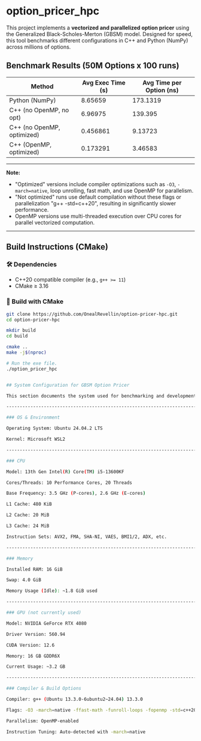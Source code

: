 # option_pricer_hpc

This project implements a **vectorized and parallelized option pricer** using the Generalized Black-Scholes-Merton (GBSM) model. Designed for speed, this tool benchmarks different configurations in C++ and Python (NumPy) across millions of options.


## Benchmark Results (50M Options x 100 runs)

| Method                    | Avg Exec Time (s) | Avg Time per Option (ns)  |
|---------------------------|-------------------|---------------------------|
| Python (NumPy)            | 8.65659           | 173.1319                  |
| C++ (no OpenMP, no opt)   | 6.96975           | 139.395                   |
| C++ (no OpenMP, optimized)| 0.456861          | 9.13723                   |
| C++ (OpenMP, optimized)   | 0.173291          | 3.46583                   |


---

**Note:**  
- "Optimized" versions include compiler optimizations such as `-O3`, `-march=native`, loop unrolling, fast math, and use OpenMP for parallelism.  
- "Not optimized" runs use default compilation without these flags or parallelization "g++ -std=c++20", resulting in significantly slower performance.
- OpenMP versions use multi-threaded execution over CPU cores for parallel vectorized computation.

---


## Build Instructions (CMake)

### 🛠 Dependencies
- C++20 compatible compiler (e.g., `g++ >= 11`)
- CMake ≥ 3.16

### 🧱 Build with CMake
```bash
git clone https://github.com/OnealRevellin/option-pricer-hpc.git
cd option-pricer-hpc

mkdir build
cd build

cmake ..
make -j$(nproc)

# Run the exe file.
./option_pricer_hpc


## System Configuration for GBSM Option Pricer

This section documents the system used for benchmarking and development of the option pricing engine.

---------------------------------------------------------------------------------------------------------

### OS & Environment

Operating System: Ubuntu 24.04.2 LTS

Kernel: Microsoft WSL2

---------------------------------------------------------------------------------------------------------

### CPU

Model: 13th Gen Intel(R) Core(TM) i5-13600KF

Cores/Threads: 10 Performance Cores, 20 Threads

Base Frequency: 3.5 GHz (P-cores), 2.6 GHz (E-cores)

L1 Cache: 480 KiB

L2 Cache: 20 MiB

L3 Cache: 24 MiB

Instruction Sets: AVX2, FMA, SHA-NI, VAES, BMI1/2, ADX, etc.

---------------------------------------------------------------------------------------------------------

### Memory

Installed RAM: 16 GiB

Swap: 4.0 GiB

Memory Usage (Idle): ~1.8 GiB used

---------------------------------------------------------------------------------------------------------

### GPU (not currently used)

Model: NVIDIA GeForce RTX 4080

Driver Version: 560.94

CUDA Version: 12.6

Memory: 16 GB GDDR6X

Current Usage: ~3.2 GB

---------------------------------------------------------------------------------------------------------

### Compiler & Build Options

Compiler: g++ (Ubuntu 13.3.0-6ubuntu2~24.04) 13.3.0

Flags: -O3 -march=native -ffast-math -funroll-loops -fopenmp -std=c++20

Parallelism: OpenMP-enabled

Instruction Tuning: Auto-detected with -march=native
